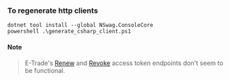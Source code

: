 ### To regenerate http clients

```
dotnet tool install --global NSwag.ConsoleCore
powershell .\generate_csharp_client.ps1
```
#### Note
> E-Trade's [Renew](https://apisb.etrade.com/docs/api/authorization/renew_access_token.html) and [Revoke](https://apisb.etrade.com/docs/api/authorization/revoke_access_token.html) access token endpoints don't seem to be functional.